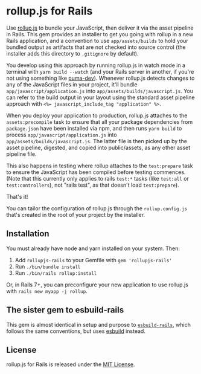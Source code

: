 # rollup.js for Rails

Use [rollup.js](https://rollupjs.org) to bundle your JavaScript, then deliver it via the asset pipeline in Rails. This gem provides an installer to get you going with rollup in a new Rails application, and a convention to use `app/assets/builds` to hold your bundled output as artifacts that are not checked into source control (the installer adds this directory to `.gitignore` by default).

You develop using this approach by running rollup.js in watch mode in a terminal with `yarn build --watch` (and your Rails server in another, if you're not using something like [puma-dev](https://github.com/puma/puma-dev)). Whenever rollup.js detects changes to any of the JavaScript files in your project, it'll bundle `app/javascript/application.js` into `app/assets/builds/javascript.js`. You can refer to the build output in your layout using the standard asset pipeline approach with `<%= javascript_include_tag "application" %>`.

When you deploy your application to production, rollup.js attaches to the `assets:precompile` task to ensure that all your package dependencies from `package.json` have been installed via npm, and then runs `yarn build` to process `app/javascript/application.js` into `app/assets/builds/javascript.js`. The latter file is then picked up by the asset pipeline, digested, and copied into public/assets, as any other asset pipeline file.

This also happens in testing where rollup attaches to the `test:prepare` task to ensure the JavaScript has been compiled before testing commences. (Note that this currently only applies to rails `test:*` tasks (like `test:all` or `test:controllers`), not "rails test", as that doesn't load `test:prepare`).

That's it!

You can tailor the configuration of rollup.js through the `rollup.config.js` that's created in the root of your project by the installer.


## Installation

You must already have node and yarn installed on your system. Then:

1. Add `rollupjs-rails` to your Gemfile with `gem 'rollupjs-rails'`
2. Run `./bin/bundle install`
3. Run `./bin/rails rollup:install`

Or, in Rails 7+, you can preconfigure your new application to use rollup.js with `rails new myapp -j rollup`.


## The sister gem to esbuild-rails

This gem is almost identical in setup and purpose to [`esbuild-rails`](https://github.com/rails/esbuild-rails), which follows the same conventions, but uses [esbuild](https://esbuild.github.io) instead.


## License

rollup.js for Rails is released under the [MIT License](https://opensource.org/licenses/MIT).
